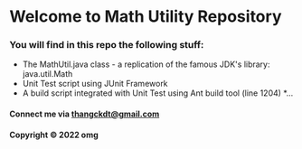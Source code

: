# Welcome to Math Utility Repository

### You will find in this repo the following stuff:

* The MathUtil.java class - a replication of the famous JDK's library: java.util.Math
* Unit Test script using JUnit Framework
* A build script integrated with Unit Test using Ant build tool (line 1204)
*...

#### Connect me via thangckdt@gmail.com

#### Copyright &#169; 2022 omg